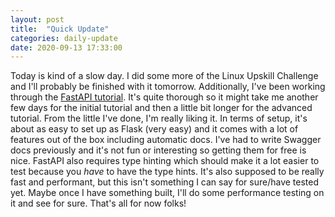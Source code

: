 ```yaml
---
layout: post
title:  "Quick Update"
categories: daily-update
date: 2020-09-13 17:33:00
---
```


Today is kind of a slow day. I did some more of the Linux Upskill Challenge and I'll probably be finished with it tomorrow. Additionally, I've been working through the [FastAPI tutorial](https://fastapi.tiangolo.com/tutorial/). It's quite thorough so it might take me another few days for the initial tutorial and then a little bit longer for the advanced tutorial. From the little I've done, I'm really liking it. In terms of setup, it's about as easy to set up as Flask (very easy) and it comes with a lot of features out of the box including automatic docs. I've had to write Swagger docs previously and it's not fun or interesting so getting them for free is nice. FastAPI also requires type hinting which should make it a lot easier to test because you *have* to have the type hints. It's also supposed to be really fast and performant, but this isn't something I can say for sure/have tested yet. Maybe once I have something built, I'll do some performance testing on it and see for sure. That's all for now folks!

